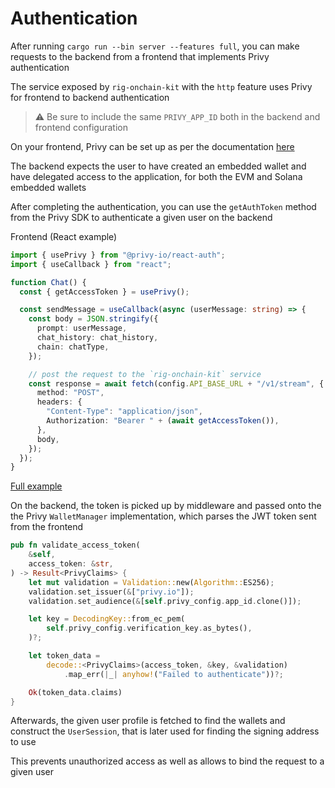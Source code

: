 # Authentication

After running `cargo run --bin server --features full`, you can make requests
to the backend from a frontend that implements Privy authentication

The service exposed by `rig-onchain-kit` with the `http` feature uses Privy for
frontend to backend authentication

> ⚠️ Be sure to include the same `PRIVY_APP_ID` both in the backend and frontend
> configuration

On your frontend, Privy can be set up as per the documentation
[here](https://docs.privy.io/)

The backend expects the user to have created an embedded wallet and have
delegated access to the application, for both the EVM and Solana embedded
wallets

After completing the authentication, you can use the `getAuthToken` method from
the Privy SDK to authenticate a given user on the backend

Frontend (React example)

```ts
import { usePrivy } from "@privy-io/react-auth";
import { useCallback } from "react";

function Chat() {
  const { getAccessToken } = usePrivy();

  const sendMessage = useCallback(async (userMessage: string) => {
    const body = JSON.stringify({
      prompt: userMessage,
      chat_history: chat_history,
      chain: chatType,
    });

    // post the request to the `rig-onchain-kit` service
    const response = await fetch(config.API_BASE_URL + "/v1/stream", {
      method: "POST",
      headers: {
        "Content-Type": "application/json",
        Authorization: "Bearer " + (await getAccessToken()),
      },
      body,
    });
  });
}
```

[Full example](https://github.com/piotrostr/listen/blob/main/dashboard/src/hooks/useChat.ts)

On the backend, the token is picked up by middleware and passed onto the the
Privy `WalletManager` implementation, which parses the JWT token sent from the
frontend

```rust
pub fn validate_access_token(
    &self,
    access_token: &str,
) -> Result<PrivyClaims> {
    let mut validation = Validation::new(Algorithm::ES256);
    validation.set_issuer(&["privy.io"]);
    validation.set_audience(&[self.privy_config.app_id.clone()]);

    let key = DecodingKey::from_ec_pem(
        self.privy_config.verification_key.as_bytes(),
    )?;

    let token_data =
        decode::<PrivyClaims>(access_token, &key, &validation)
            .map_err(|_| anyhow!("Failed to authenticate"))?;

    Ok(token_data.claims)
}
```

Afterwards, the given user profile is fetched to find the wallets and construct
the `UserSession`, that is later used for finding the signing address to use

This prevents unauthorized access as well as allows to bind the request to
a given user
